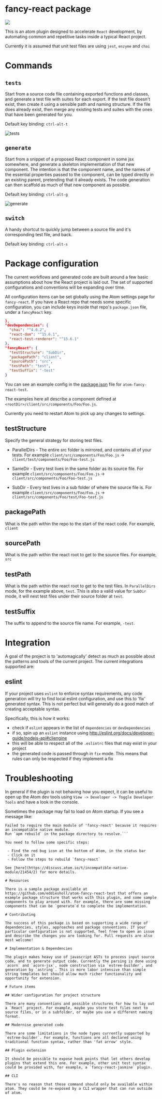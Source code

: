 # fancy-react package
![](https://travis-ci.org/eddiesholl/atom-fancy-react.svg?branch=master)

This is an atom plugin designed to accelerate `React` development, by automating common and repetitive tasks inside a typical React project.

Currently it is assumed that unit test files are using `jest`, `enzyme` and `chai`

# Commands

## `tests`

Start from a source code file containing exported functions and classes, and generate a test file with suites for each export. If the test file doesn't exist, then create it using a sensible path and naming structure. If the file does already exist, then merge any existing tests and suites with the ones that have been generated for you.

Default key binding: `ctrl-alt-t`

![tests](https://github.com/eddiesholl/atom-fancy-react/raw/master/doc/generate-tests.gif "tests")

## `generate`

Start from a snippet of a proposed React component in some jsx somewhere, and generate a skeleton implementation of that new component. The intention is that the component name, and the names of the essential properties passed to the component, can be typed directly in an existing parent, pretending that it already exists. The code generation can then scaffold as much of that new component as possible.

Default key binding: `ctrl-alt-g`

![generate](https://github.com/eddiesholl/atom-fancy-react/raw/master/doc/generate-component.gif "generate")

## `switch`

A handy shortcut to quickly jump between a source file and it's corresponding test file, and back.

Default key binding: `ctrl-alt-s`

# Package configuration

The current workflows and generated code are built around a few basic assumptions about how the React project is laid out. The set of supported configurations and conventions will be expanding over time.

All configuration items can be set globally using the Atom settings page for `fancy-react`. If you have a React repo that needs some specific configuration, you can include keys inside that repo's `package.json` file, under a `fancyReact` key.

```json
},
"devDependencies": {
  "chai": "^4.0.2",
  "react-dom": "^15.6.1",
  "react-test-renderer": "^15.6.1"
},
"fancyReact": {
  "testStructure": "SubDir",
  "packagePath": "client",
  "sourcePath": "src",
  "testPath": "test",
  "testSuffix": "-test"
}
```
You can see an example config in the [package.json](https://github.com/eddiesholl/atom-fancy-react-test/blob/master/package.json#L43) file for `atom-fancy-react-test`.

The examples here all describe a component defined at `<rootDir>/client/src/components/Foo/Foo.js`.

Currently you need to restart Atom to pick up any changes to settings.

## testStructure
Specify the general strategy for storing test files.

- ParallelDirs - The entire src folder is mirrored, and contains all of your tests. For example `client/src/components/Foo/Foo.js` -> `client/test/components/Foo/Foo-test.js`

- SameDir - Every test lives in the same folder as its source file. For example `client/src/components/Foo/Foo.js` -> `client/src/components/Foo/Foo-test.js`

- SubDir - Every test lives in a sub folder of where the source file is. For example `client/src/components/Foo/Foo.js` -> `client/src/components/Foo/test/Foo-test.js`

## packagePath
What is the path within the repo to the start of the react code. For example, `client`
## sourcePath
What is the path within the react root to get to the source files. For example, `src`
## testPath
What is the path within the react root to get to the test files. In `ParallelDirs` mode, for the example above, `test`. This is also a valid value for `SubDir` mode, it will nest test files under their source folder at `test`.
## testSuffix
The suffix to append to the source file name. For example, `-test`.

# Integration

A goal of the project is to 'automagically' detect as much as possible about the patterns and tools of the current project. The current integrations supported are:

 ## eslint
If your project uses `eslint` to enforce syntax requirements, any code generation will try to find local eslint configuration, and use this to 'fix' generated syntax. This is not perfect but will generally do a good match of creating acceptable syntax.

Specifically, this is how it works:
 - check if `eslint` appears in the list of `dependencies` or `devDependencies`
 - if so, spin up an `eslint` instance using http://eslint.org/docs/developer-guide/nodejs-api#cliengine
 - this will be able to respect all of the `.eslintrc` files that may exist in your project
 - the generated code is passed through in `fix` mode. This means that rules can only be respected if they implement a fix

# Troubleshooting

In general if the plugin is not behaving how you expect, it can be useful to open up the Atom dev tools using `View -> Developer -> Toggle Developer Tools` and have a look in the console.

Sometimes the package may fail to load on Atom startup. If you see a message like:

```
Failed to require the main module of 'fancy-react' because it requires an incompatible native module.
Run `apm rebuild` in the package directory to resolve.```

You need to follow some specific steps:

 - Find the red bug icon at the bottom of Atom, in the status bar
 - Click on it
 - Follow the steps to rebuild `fancy-react`

See [here](https://discuss.atom.io/t/incompatible-native-module/21454/2) for more details.

# Resources

There is a sample package available at https://github.com/eddiesholl/atom-fancy-react-test that offers an example package structure that works with this plugin, and some sample components to play around with. For example, there are some missing components that can be `generate`d to complete the implementation.

# Contributing

The success of this package is based on supporting a wide range of dependencies, styles, approaches and package conventions. If your particular configuration is not supported, feel free to open an issue and describe the changes you are looking for. Pull requests are also most welcome!

# Implementation & Dependencies

The plugin makes heavy use of javascript ASTs to process input source code, and to generate output code. Currently the parsing is done using `acorn` and `acorn-jsx`, node construction via `estree-builder`, and generation by `astring`. This is more labor intensive than simple string templates but should allow much richer functionality and opportunity for extension.

# Future items

## Wider configuration for project structure

There are many conventions and possible structures for how to lay out a `React` project. For example, maybe you store test files next to source files, or in a subfolder, or maybe you use a different naming format.

## Modernise generated code

There are some limitations in the node types currently supported by `estree-builder`. For example, functions are all declared using traditional function syntax, rather than 'fat arrow' style.

## Plugin extension

It should be possible to expose hook points that let others develop plugins that extend this one. For example, other unit test syntax could be provided with, for example, a `fancy-react-jasmine` plugin.

## CLI

There's no reason that these command should only be available within atom. They could be re-exposed by a CLI wrapper that can run outside of atom.
